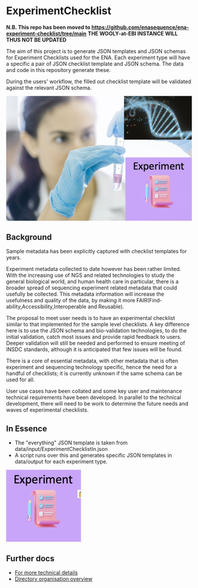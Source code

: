 # ExperimentChecklist

**N.B. This repo has been moved to <https://github.com/enasequence/ena-experiment-checklist/tree/main>** **THE WOOLY-at-EBI INSTANCE WILL THUS NOT BE UPDATED**

The aim of this project is to generate JSON templates and JSON schemas for Experiment Checklists used for the ENA. 
Each experiment type will have a specific a pair of JSON checklist template and JSON schema. 
The data and code in this repository generate these.

During the users' workflow, the filled out checklist template will be validated against the relevant JSON schema.


![](docs/ExptChecklistpng.png)

## Background

Sample metadata has been explicitly captured with checklist templates for years. 

Experiment metadata collected to date however has been rather limited. With the increasing use of NGS and related technologies to study the general biological world, and human health care in particular, there is a broader spread of sequencing experiment related metadata that could usefully be collected. This metadata information will increase the usefulness and quality of the data, by making it more FAIR(Find-ability,Accessibility,Interoperable and Reusable).

The proposal to meet user needs is to have an experimental checklist similar to that implemented for the sample level checklists. A key difference here is to use the JSON schema and bio-validation technologies, to do the initial validation, catch most issues and provide rapid feedback to users. Deeper validation will still be needed and performed to ensure meeting of INSDC standards, although it is anticipated that few issues will be found. 

There is a core of essential metadata, with other metadata that is often experiment and sequencing technology specific, hence the need for a handful of checklists; it is currently unknown if the same schema can be used for all. 

User use cases have been collated and some key user and maintenance technical requirements have been developed. In parallel to the technical development, there will need to be work to determine the future needs and waves of experimental checklists.

## In Essence
* The "everything" JSON template is taken from data/input/ExperimentChecklistIn.json
* A script runs over this and generates specific JSON templates in data/output for each experiment type.

![](docs/ExperimentChecklistSimple.png)
## Further docs
* [For more technical details](docs/ExperimentChecklistTechnicalDoc.md)
* [Directory organisation overview](docs/directory_organisation_explanation.md)
